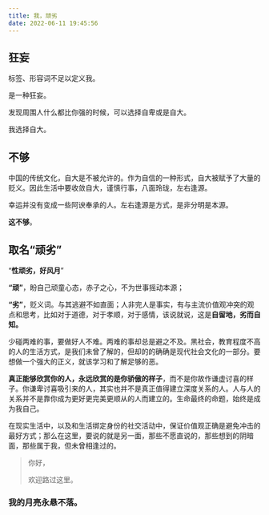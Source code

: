 ```yaml
---
title: 我，顽劣
date: 2022-06-11 19:45:56
---
```


## 狂妄

标签、形容词不足以定义我。

是一种狂妄。



发现周围人什么都比你强的时候，可以选择自卑或是自大。

我选择自大。

## 不够

中国的传统文化，自大是不被允许的。作为自信的一种形式，自大被赋予了大量的贬义。因此生活中要收敛自大，谨慎行事，八面玲珑，左右逢源。

幸运并没有变成一些阿谀奉承的人。左右逢源是方式，是非分明是本源。

**这不够**。

## 取名“**顽劣**”

“**性顽劣，好风月**”

**“顽”**，盼自己顽童心态，赤子之心，不为世事摇动本源；

**“劣”**，贬义词。与其逃避不如直面；人非完人是事实，有与主流价值观冲突的观点和思考，比如对于道德，对于孝顺，对于感情，该说就说，这是**自留地，劣而自知。**

少碰两难的事，要做好人不难。两难的事却总是避之不及。黑社会，教育程度不高的人的生活方式，是我们未曾了解的，但却的的确确是现代社会文化的一部分。要想做一个强大的正义，就该学习和了解足够的恶。

**真正能够欣赏你的人，永远欣赏的是你骄傲的样子**，而不是你故作谦虚讨喜的样子。你谦卑讨喜吸引来的人，其实也并不是真正值得建立深度关系的人。人与人的关系并不是靠你成为更好更完美更顺从的人而建立的。生命最终的命题，始终是成为我自己。

在现实生活中，以及和生活绑定身份的社交活动中，保证价值观正确是避免冲击的最好方式；那么在这里，要说的就是另一面，那些不愿直说的，那些想到的阴暗面，那些属于我，但未曾相逢过的。

> 你好，
>
> 欢迎路过这里。

### **我的月亮永悬不落。**